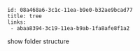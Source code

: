 ```
id: 08a468a6-3c1c-11ea-b9e0-b32ae9bcad77
title: tree
links:
 - abaa8394-3c19-11ea-b9ab-1fa8afe8f1a2
```

show folder structure
